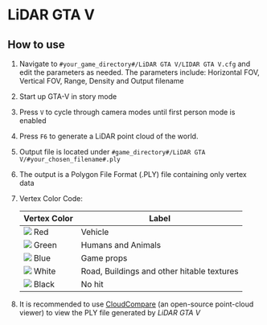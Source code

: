 LiDAR GTA V
============================
## How to use

1. Navigate to `#your_game_directory#/LiDAR GTA V/LIDAR GTA V.cfg` and edit the parameters as needed. The parameters include: Horizontal FOV, Vertical FOV, Range, Density and Output filename
2. Start up GTA-V in story mode
3. Press `V` to cycle through camera modes until first person mode is enabled
4. Press `F6` to generate a LiDAR point cloud of the world.
5. Output file is located under `#game_directory#/LiDAR GTA V/#your_chosen_filename#.ply`
6. The output is a Polygon File Format (.PLY) file containing only vertex data
7. Vertex Color Code:

    | Vertex Color | Label |
    |---|---|
    | ![](https://via.placeholder.com/15/ff0000/000000?text=+) Red  | Vehicle |
    | ![](https://via.placeholder.com/15/00ff00/000000?text=+) Green | Humans and Animals |
    | ![](https://via.placeholder.com/15/0000ff/000000?text=+) Blue | Game props |
    | ![](https://via.placeholder.com/15/ffffff/000000?text=+) White | Road, Buildings and other hitable textures |
    | ![](https://via.placeholder.com/15/000000/000000?text=+) Black | No hit |

8. It is recommended to use [CloudCompare](https://github.com/cloudcompare/cloudcompare) (an open-source point-cloud viewer) to view the PLY file generated by *LiDAR GTA V*



